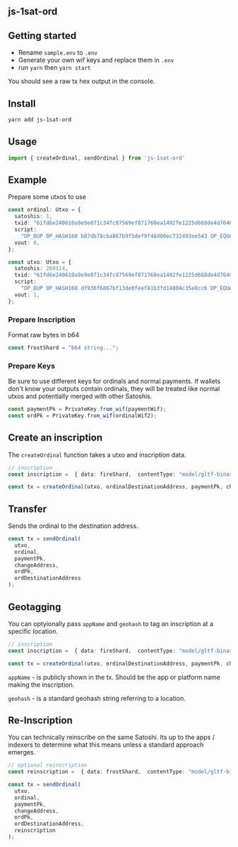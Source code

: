 ## js-1sat-ord

## Getting started
 - Rename `sample.env` to `.env`
 - Generate your own wif keys and replace them in `.env`
 - run `yarn` then `yarn start`

 You should see a raw tx hex output in the console.

## Install

```bash
yarn add js-1sat-ord
```

## Usage

```ts
import { createOrdinal, sendOrdinal } from 'js-1sat-ord'
```

## Example

Prepare some utxos to use

```ts
const ordinal: Utxo = {
  satoshis: 1,
  txid: "61fd6e240610a9e9e071c34fc87569ef871760ea1492fe1225d668de4d76407e",
  script:
    "OP_DUP OP_HASH160 b87db78cba867b9f5def9f48d00ec732493ee543 OP_EQUALVERIFY OP_CHECKSIG",
  vout: 0,
};

const utxo: Utxo = {
  satoshis: 269114,
  txid: "61fd6e240610a9e9e071c34fc87569ef871760ea1492fe1225d668de4d76407e",
  script:
    "OP_DUP OP_HASH160 df936f6867bf13de0feef81b3fd14804c35e8cc6 OP_EQUALVERIFY OP_CHECKSIG",
  vout: 1,
};
```

### Prepare Inscription

Format raw bytes in b64

```ts
const frostShard = "b64 string...";
```

### Prepare Keys

Be sure to use different keys for ordinals and normal payments. If wallets don't know your outputs contain ordinals, they will be treated like normal utxos and potentially merged with other Satoshis.

```ts
const paymentPk = PrivateKey.from_wif(paymentWif);
const ordPk = PrivateKey.from_wif(ordinalWif2);
```

## Create an inscription


The `createOrdinal` function takes a utxo and inscription data.

```ts
// inscription
const inscription =  { data: fireShard,  contentType: "model/gltf-binary"}

const tx = createOrdinal(utxo, ordinalDestinationAddress, paymentPk, changeAddress, inscription);
```

## Transfer

Sends the ordinal to the destination address.

```ts
const tx = sendOrdinal(
  utxo,
  ordinal,
  paymentPk,
  changeAddress,
  ordPk,
  ordDestinationAddress
);
```

## Geotagging

You can optyionally pass `appName` and `geohash` to tag an inscription at a specific location.

```ts
// inscription
const inscription =  { data: fireShard,  contentType: "model/gltf-binary",  geohash: "dree547h7", appName: "ord-demo" }

const tx = createOrdinal(utxo, ordinalDestinationAddress, paymentPk, changeAddress, inscription);
```

`appName` - is publicly shown in the tx. Should be the app or platform name making the inscription.

`geohash` - is a standard geohash string referring to a location.

## Re-Inscription

You can technically reinscribe on the same Satoshi. Its up to the apps / indexers to determine what this means unless a standard approach emerges.

```ts
// optional reinscription
const reinscription =  { data: frostShard,  contentType: "model/gltf-binary" }

const tx = sendOrdinal(
  utxo,
  ordinal,
  paymentPk,
  changeAddress,
  ordPk,
  ordDestinationAddress,
  reinscription
);
```
